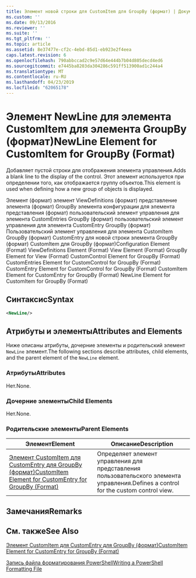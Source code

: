 ```yaml
---
title: Элемент новой строки для CustomItem для GroupBy (формат) | Документация Майкрософт
ms.custom: ''
ms.date: 09/13/2016
ms.reviewer: ''
ms.suite: ''
ms.tgt_pltfrm: ''
ms.topic: article
ms.assetid: 8e37477e-cf2c-4ebd-85d1-eb923e2f4eea
caps.latest.revision: 6
ms.openlocfilehash: 790abbccad2c9e57d64e444b7b04d805decd4ed6
ms.sourcegitcommit: e7445ba8203da304286c591ff513900ad1c244a4
ms.translationtype: MT
ms.contentlocale: ru-RU
ms.lasthandoff: 04/23/2019
ms.locfileid: "62065178"
---
```

# <a name="newline-element-for-customitem-for-groupby-format"></a><span data-ttu-id="18418-102">Элемент NewLine для элемента CustomItem для элемента GroupBy (формат)</span><span class="sxs-lookup"><span data-stu-id="18418-102">NewLine Element for CustomItem for GroupBy (Format)</span></span>

<span data-ttu-id="18418-103">Добавляет пустой строки для отображения элемента управления.</span><span class="sxs-lookup"><span data-stu-id="18418-103">Adds a blank line to the display of the control.</span></span> <span data-ttu-id="18418-104">Этот элемент используется при определении того, как отображается группу объектов.</span><span class="sxs-lookup"><span data-stu-id="18418-104">This element is used when defining how a new group of objects is displayed.</span></span>

<span data-ttu-id="18418-105">Элемент (формат) элемент ViewDefinitions (формат) представление элемента (формат) GroupBy элемента конфигурации для элемента представления (формат) пользовательский элемент управления для элемента CustomEntries GroupBy (формат) пользовательский элемент управления для элемента CustomEntry GroupBy (формат) Пользовательский элемент управления для элемента CustomItem GroupBy (формат) CustomEntry для новой строки элемента GroupBy (формат) CustomItem для GroupBy (формат)</span><span class="sxs-lookup"><span data-stu-id="18418-105">Configuration Element (Format) ViewDefinitions Element (Format) View Element (Format) GroupBy Element for View (Format) CustomControl Element for GroupBy (Format) CustomEntries Element for CustomControl for GroupBy (Format) CustomEntry Element for CustomControl for GroupBy (Format) CustomItem Element for CustomEntry for GroupBy (Format) NewLine Element for CustomItem for GroupBy (Format)</span></span>

## <a name="syntax"></a><span data-ttu-id="18418-106">Синтаксис</span><span class="sxs-lookup"><span data-stu-id="18418-106">Syntax</span></span>

```xml
<NewLine/>
```

## <a name="attributes-and-elements"></a><span data-ttu-id="18418-107">Атрибуты и элементы</span><span class="sxs-lookup"><span data-stu-id="18418-107">Attributes and Elements</span></span>

<span data-ttu-id="18418-108">Ниже описаны атрибуты, дочерние элементы и родительский элемент `NewLine` элемент.</span><span class="sxs-lookup"><span data-stu-id="18418-108">The following sections describe attributes, child elements, and the parent element of the `NewLine` element.</span></span>

### <a name="attributes"></a><span data-ttu-id="18418-109">Атрибуты</span><span class="sxs-lookup"><span data-stu-id="18418-109">Attributes</span></span>

<span data-ttu-id="18418-110">Нет.</span><span class="sxs-lookup"><span data-stu-id="18418-110">None.</span></span>

### <a name="child-elements"></a><span data-ttu-id="18418-111">Дочерние элементы</span><span class="sxs-lookup"><span data-stu-id="18418-111">Child Elements</span></span>

<span data-ttu-id="18418-112">Нет.</span><span class="sxs-lookup"><span data-stu-id="18418-112">None.</span></span>

### <a name="parent-elements"></a><span data-ttu-id="18418-113">Родительские элементы</span><span class="sxs-lookup"><span data-stu-id="18418-113">Parent Elements</span></span>

|<span data-ttu-id="18418-114">Элемент</span><span class="sxs-lookup"><span data-stu-id="18418-114">Element</span></span>|<span data-ttu-id="18418-115">Описание</span><span class="sxs-lookup"><span data-stu-id="18418-115">Description</span></span>|
|-------------|-----------------|
|[<span data-ttu-id="18418-116">Элемент CustomItem для CustomEntry для GroupBy (формат)</span><span class="sxs-lookup"><span data-stu-id="18418-116">CustomItem Element for CustomEntry for GroupBy (Format)</span></span>](./customitem-element-for-customentry-for-groupby-format.md)|<span data-ttu-id="18418-117">Определяет элемент управления для представления пользовательского элемента управления.</span><span class="sxs-lookup"><span data-stu-id="18418-117">Defines a control for the custom control view.</span></span>|

## <a name="remarks"></a><span data-ttu-id="18418-118">Замечания</span><span class="sxs-lookup"><span data-stu-id="18418-118">Remarks</span></span>

## <a name="see-also"></a><span data-ttu-id="18418-119">См. также</span><span class="sxs-lookup"><span data-stu-id="18418-119">See Also</span></span>

[<span data-ttu-id="18418-120">Элемент CustomItem для CustomEntry для GroupBy (формат)</span><span class="sxs-lookup"><span data-stu-id="18418-120">CustomItem Element for CustomEntry for GroupBy (Format)</span></span>](./customitem-element-for-customentry-for-groupby-format.md)

[<span data-ttu-id="18418-121">Запись файла форматирования PowerShell</span><span class="sxs-lookup"><span data-stu-id="18418-121">Writing a PowerShell Formatting File</span></span>](./writing-a-powershell-formatting-file.md)
